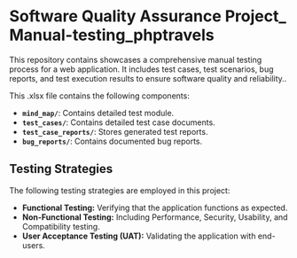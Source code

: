 # Software Quality Assurance Project_ Manual-testing_phptravels

This repository contains showcases a comprehensive manual testing process for a web application. It includes test cases, test scenarios, bug reports, and test execution results to ensure software quality and reliability..


This .xlsx file contains the following components:

* **`mind_map/`**: Contains detailed test module.
* **`test_cases/`**: Contains detailed test case documents.
* **`test_case_reports/`**: Stores generated test reports.
* **`bug_reports/`**: Contains documented bug reports.

## Testing Strategies

The following testing strategies are employed in this project:

* **Functional Testing:** Verifying that the application functions as expected.
* **Non-Functional Testing:** Including Performance, Security, Usability, and Compatibility testing.
* **User Acceptance Testing (UAT):** Validating the application with end-users.

